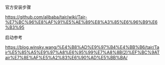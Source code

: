 

官方安装步骤

https://github.com/alibaba/tair/wiki/Tair-%E7%BC%96%E8%AF%91%E5%AE%89%E8%A3%85%E6%96%B9%E6%B3%95



启动参考

https://blog.winsky.wang/%E4%B8%AD%E9%97%B4%E4%BB%B6/tair/Tair%E5%85%A5%E9%97%A8%E6%95%99%E7%A8%8B(2)%EF%BC%9ATair%E7%8E%AF%E5%A2%83%E6%90%AD%E5%BB%BA/

